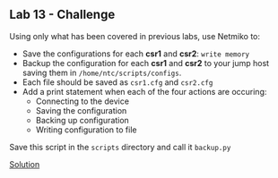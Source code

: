 ## Lab 13 - Challenge

Using only what has been covered in previous labs, use Netmiko to:

* Save the configurations for each **csr1** and **csr2**: `write memory`
* Backup the configuration for each **csr1** and **csr2** to your jump host saving them in `/home/ntc/scripts/configs`.  
* Each file should be saved as `csr1.cfg` and `csr2.cfg`
* Add a print statement when each of the four actions are occuring:
  * Connecting to the device
  * Saving the configuration
  * Backing up configuration
  * Writing configuration to file

Save this script in the `scripts` directory and call it `backup.py`

[Solution](challenges/challenge_13_solution.py)
